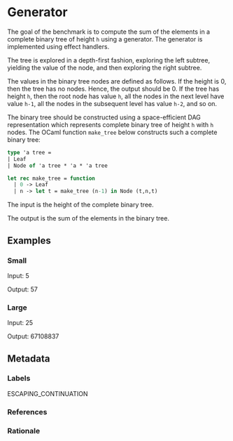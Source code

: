 # Generator

The goal of the benchmark is to compute the sum of the elements in a complete
binary tree of height `h` using a generator. The generator is implemented using
effect handlers.

The tree is explored in a depth-first fashion, exploring the left subtree,
yielding the value of the node, and then exploring the right subtree.

The values in the binary tree nodes are defined as follows. If the height is 0,
then the tree has no nodes. Hence, the output should be 0. If the tree has
height `h`, then the root node has value `h`, all the nodes in the next level
have value `h-1`, all the nodes in the subsequent level has value `h-2`, and so
on.

The binary tree should be constructed using a space-efficient DAG representation
which represents complete binary tree of height `h` with `h` nodes. The OCaml
function `make_tree` below constructs such a complete binary tree:

```ocaml
type 'a tree =
| Leaf
| Node of 'a tree * 'a * 'a tree

let rec make_tree = function
  | 0 -> Leaf
  | n -> let t = make_tree (n-1) in Node (t,n,t)
```

The input is the height of the complete binary tree.

The output is the sum of the elements in the binary tree.

## Examples

### Small

Input: 5

Output: 57

### Large

Input: 25

Output: 67108837

## Metadata

### Labels

ESCAPING_CONTINUATION

### References

### Rationale

